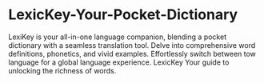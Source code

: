 # LexicKey-Your-Pocket-Dictionary
LexiKey is your all-in-one language companion, blending a pocket dictionary with a seamless translation tool. Delve into comprehensive word definitions, phonetics, and vivid examples. Effortlessly switch between tow language for a global language experience. LexicKey Your guide to unlocking the richness of words.

